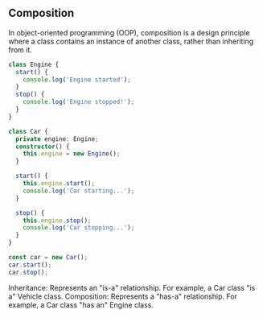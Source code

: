 ## Composition

In object-oriented programming (OOP), composition is a design principle where a class contains an instance of another class, rather than inheriting from it.

```ts
class Engine {
  start() {
    console.log('Engine started');
  }
  stop() {
    console.log('Engine stopped!');
  }
}

class Car {
  private engine: Engine;
  constructor() {
    this.engine = new Engine();
  }

  start() {
    this.engine.start();
    console.log('Car starting...');
  }

  stop() {
    this.engine.stop();
    console.log('Car stopping...');
  }
}

const car = new Car();
car.start();
car.stop();
```

Inheritance: Represents an "is-a" relationship. For example, a Car class "is a" Vehicle class.
Composition: Represents a "has-a" relationship. For example, a Car class "has an" Engine class.
